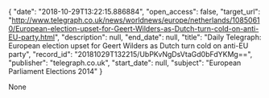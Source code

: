 {
  "date": "2018-10-29T13:22:15.886884", 
  "open_access": false, 
  "target_url": "http://www.telegraph.co.uk/news/worldnews/europe/netherlands/10850610/European-election-upset-for-Geert-Wilders-as-Dutch-turn-cold-on-anti-EU-party.html", 
  "description": null, 
  "end_date": null, 
  "title": "Daily Telegraph: European election upset for Geert Wilders as Dutch turn cold on anti-EU party", 
  "record_id": "20181029T132215/UbPKvNgDsVtaGd0bFdYKMg==", 
  "publisher": "telegraph.co.uk", 
  "start_date": null, 
  "subject": "European Parliament Elections 2014"
}

None